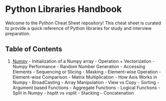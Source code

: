 # Python Libraries Handbook

Welcome to the Python Cheat Sheet repository! This cheat sheet is curated to provide a quick reference of Python libraries for study and interview preparation.

## Table of Contents
1. [Numpy](#numpy)
       - Initialization of a Numpy array
       - Operation + Vectorization
       - Numpy Performance
       - Random Number Generation
       - Accessing Elements
       - Sequencing or Slicing
       - Masking
       - Element-wise Operation
       - Element-wise Comparison
       - Matrix Multiplication
       - How Axis Works in Numpy
       - BroadCasting
       - Array Manipulation
       - View vs Copy
       - Sorting
       - Argument based Functions
       - Aggregate Functions
       - Logical Functions
       - Split in Numpy
       - hsplit vs vsplit
       - Stacking
       - Concatenation
